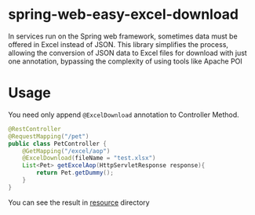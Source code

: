 # spring-web-easy-excel-download

In services run on the Spring web framework, sometimes data must be offered in Excel instead of JSON. This library simplifies the process, allowing the conversion of JSON data to Excel files for download with just one annotation, bypassing the complexity of using tools like Apache POI
# Usage
You need only append `@ExcelDownload` annotation to Controller Method.
```java
@RestController
@RequestMapping("/pet")
public class PetController {
    @GetMapping("/excel/aop")
    @ExcelDownload(fileName = "test.xlsx")
    List<Pet> getExcelAop(HttpServletResponse response){
        return Pet.getDummy();
    }
}
```
You can see the result in [resource](./src/test/resources) directory